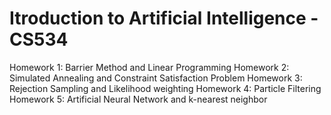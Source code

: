 Itroduction to Artificial Intelligence - CS534
============

Homework 1: Barrier Method and Linear Programming
Homework 2: Simulated Annealing and Constraint Satisfaction Problem
Homework 3: Rejection Sampling and Likelihood weighting
Homework 4: Particle Filtering
Homework 5: Artificial Neural Network and k-nearest neighbor

